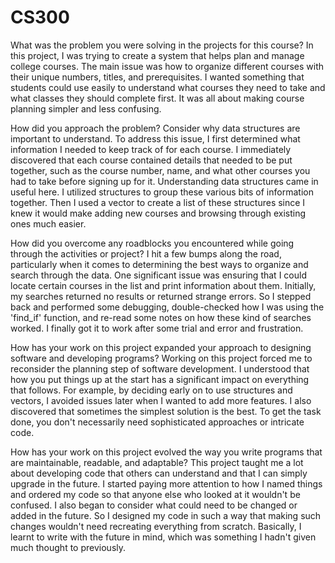 # CS300

What was the problem you were solving in the projects for this course?
In this project, I was trying to create a system that helps plan and manage college courses. The main issue was how to organize different courses with their unique numbers, titles, and prerequisites. I wanted something that students could use easily to understand what courses they need to take and what classes they should complete first. It was all about making course planning simpler and less confusing.

How did you approach the problem? Consider why data structures are important to understand.
To address this issue, I first determined what information I needed to keep track of for each course. I immediately discovered that each course contained details that needed to be put together, such as the course number, name, and what other courses you had to take before signing up for it. Understanding data structures came in useful here. I utilized structures to group these various bits of information together. Then I used a vector to create a list of these structures since I knew it would make adding new courses and browsing through existing ones much easier.

How did you overcome any roadblocks you encountered while going through the activities or project?
I hit a few bumps along the road, particularly when it comes to determining the best ways to organize and search through the data. One significant issue was ensuring that I could locate certain courses in the list and print information about them. Initially, my searches returned no results or returned strange errors. So I stepped back and performed some debugging, double-checked how I was using the 'find_if' function, and re-read some notes on how these kind of searches worked. I finally got it to work after some trial and error and frustration.

How has your work on this project expanded your approach to designing software and developing programs?
Working on this project forced me to reconsider the planning step of software development. I understood that how you put things up at the start has a significant impact on everything that follows. For example, by deciding early on to use structures and vectors, I avoided issues later when I wanted to add more features. I also discovered that sometimes the simplest solution is the best. To get the task done, you don't necessarily need sophisticated approaches or intricate code.

How has your work on this project evolved the way you write programs that are maintainable, readable, and adaptable?
This project taught me a lot about developing code that others can understand and that I can simply upgrade in the future. I started paying more attention to how I named things and ordered my code so that anyone else who looked at it wouldn't be confused. I also began to consider what could need to be changed or added in the future. So I designed my code in such a way that making such changes wouldn't need recreating everything from scratch. Basically, I learnt to write with the future in mind, which was something I hadn't given much thought to previously.


